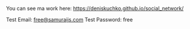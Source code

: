 You can see ma work here:
https://deniskuchko.github.io/social_network/

Test Email: free@samuraijs.com Test Password: free
